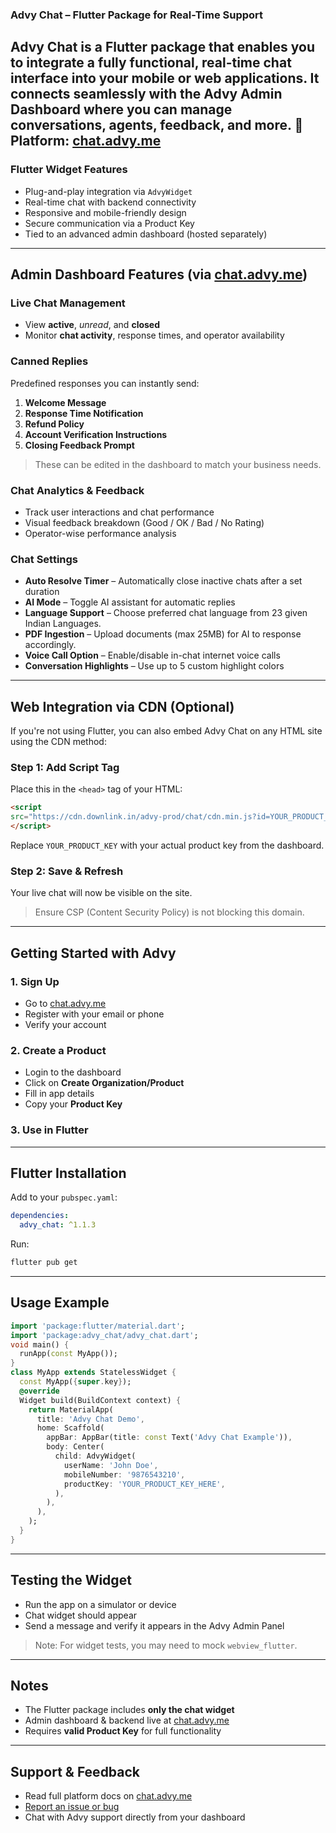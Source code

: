 ### Advy Chat – Flutter Package for Real-Time Support
**Advy Chat** is a Flutter package that enables you to integrate a fully functional, real-time chat interface into your mobile or web applications. It connects seamlessly with the **Advy Admin Dashboard** where you can manage conversations, agents, feedback, and more.
:link: **Platform:** [chat.advy.me](https://chat.advy.me)
---
### Flutter Widget Features
- Plug-and-play integration via `AdvyWidget`
- Real-time chat with backend connectivity
- Responsive and mobile-friendly design
- Secure communication via a Product Key
- Tied to an advanced admin dashboard (hosted separately)
---
## Admin Dashboard Features (via [chat.advy.me](https://chat.advy.me))
### Live Chat Management
- View **active**, *unread*, and **closed**
- Monitor **chat activity**, response times, and operator availability
### Canned Replies
Predefined responses you can instantly send:
1. **Welcome Message**
2. **Response Time Notification**
3. **Refund Policy**
4. **Account Verification Instructions**
5. **Closing Feedback Prompt**
> These can be edited in the dashboard to match your business needs.
### Chat Analytics & Feedback
- Track user interactions and chat performance
- Visual feedback breakdown (Good / OK / Bad / No Rating)
- Operator-wise performance analysis
### Chat Settings
- **Auto Resolve Timer** – Automatically close inactive chats after a set duration
- **AI Mode** – Toggle AI assistant for automatic replies
- **Language Support** – Choose preferred chat language from 23 given Indian Languages.
- **PDF Ingestion** – Upload documents (max 25MB) for AI to response accordingly.
- **Voice Call Option** – Enable/disable in-chat internet voice calls
- **Conversation Highlights** – Use up to 5 custom highlight colors
---
## Web Integration via CDN (Optional)
If you're not using Flutter, you can also embed Advy Chat on any HTML site using the CDN method:
### Step 1: Add Script Tag

Place this in the `<head>` tag of your HTML:
```html
<script
src="https://cdn.downlink.in/advy-prod/chat/cdn.min.js?id=YOUR_PRODUCT_KEY">
</script>
```
Replace `YOUR_PRODUCT_KEY` with your actual product key from the dashboard.
### Step 2: Save & Refresh
Your live chat will now be visible on the site.
> Ensure CSP (Content Security Policy) is not blocking this domain.
---
## Getting Started with Advy
### 1. Sign Up
- Go to [chat.advy.me](https://chat.advy.me)
- Register with your email or phone
- Verify your account
### 2. Create a Product
- Login to the dashboard
- Click on **Create Organization/Product**
- Fill in app details
- Copy your **Product Key**
### 3. Use in Flutter
---
## Flutter Installation
Add to your `pubspec.yaml`:
```yaml
dependencies:
  advy_chat: ^1.1.3
```
Run:
```bash
flutter pub get
```
---
## Usage Example
```dart
import 'package:flutter/material.dart';
import 'package:advy_chat/advy_chat.dart';
void main() {
  runApp(const MyApp());
}
class MyApp extends StatelessWidget {
  const MyApp({super.key});
  @override
  Widget build(BuildContext context) {
    return MaterialApp(
      title: 'Advy Chat Demo',
      home: Scaffold(
        appBar: AppBar(title: const Text('Advy Chat Example')),
        body: Center(
          child: AdvyWidget(
            userName: 'John Doe',
            mobileNumber: '9876543210',
            productKey: 'YOUR_PRODUCT_KEY_HERE',
          ),
        ),
      ),
    );
  }
}
```
---
## Testing the Widget
- Run the app on a simulator or device
- Chat widget should appear
- Send a message and verify it appears in the Advy Admin Panel
> Note: For widget tests, you may need to mock `webview_flutter`.
---
## Notes
- The Flutter package includes **only the chat widget**
- Admin dashboard & backend live at [chat.advy.me](https://chat.advy.me)
- Requires **valid Product Key** for full functionality
---
## Support & Feedback
- Read full platform docs on [chat.advy.me](https://chat.advy.me)
- [Report an issue or bug](https://pub.dev/packages/advy_chat)
- Chat with Advy support directly from your dashboard